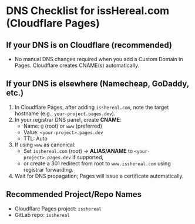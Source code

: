 
# DNS Checklist for issHereal.com (Cloudflare Pages)

## If your DNS is on Cloudflare (recommended)
- No manual DNS changes required when you add a Custom Domain in Pages. Cloudflare creates CNAME(s) automatically.

## If your DNS is elsewhere (Namecheap, GoDaddy, etc.)
1. In Cloudflare Pages, after adding `isshereal.com`, note the target hostname (e.g., `your-project.pages.dev`).
2. In your registrar DNS panel, create **CNAME**:
   - Name: `@` (root) or `www` (preferred)
   - Value: `<your-project>.pages.dev`
   - TTL: Auto
3. If using `www` as canonical:
   - Set `isshereal.com` (root) → **ALIAS/ANAME** to `<your-project>.pages.dev` if supported,
   - or create a 301 redirect from root to `www.isshereal.com` using registrar forwarding.
4. Wait for DNS propagation; Pages will issue a certificate automatically.

## Recommended Project/Repo Names
- Cloudflare Pages project: `isshereal`
- GitLab repo: `isshereal`
